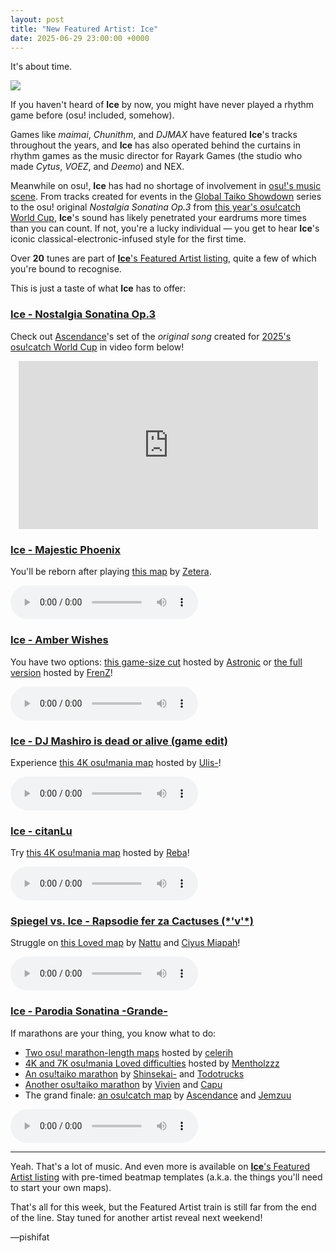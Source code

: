 ```yaml
---
layout: post
title: "New Featured Artist: Ice"
date: 2025-06-29 23:00:00 +0000
---
```


It's about time.

![](https://assets.ppy.sh/artists/484/header.jpg)

If you haven't heard of **Ice** by now, you might have never played a rhythm game before (osu! included, somehow).

Games like *maimai*, *Chunithm*, and *DJMAX* have featured **Ice**'s tracks throughout the years, and **Ice** has also operated behind the curtains in rhythm games as the music director for Rayark Games (the studio who made *Cytus*, *VOEZ*, and *Deemo*) and NEX.

Meanwhile on osu!, **Ice** has had no shortage of involvement in [osu!'s music scene](/wiki/Community/Bespoke_music). From tracks created for events in the [Global Taiko Showdown](/wiki/Tournaments/GTS) series to the osu! original *Nostalgia Sonatina Op.3* from [this year's osu!catch World Cup](/wiki/Tournaments/CWC/2025), **Ice**'s sound has likely penetrated your eardrums more times than you can count. If not, you're a lucky individual — you get to hear **Ice**'s iconic classical-electronic-infused style for the first time.

Over **20** tunes are part of [**Ice**'s Featured Artist listing](https://osu.ppy.sh/beatmaps/artists/484), quite a few of which you're bound to recognise.

This is just a taste of what **Ice** has to offer:

### [Ice - Nostalgia Sonatina Op.3](https://assets.ppy.sh/artists/484/Songs/Ice%20-%20Nostalgia%20Sonatina%20Op.3.osz)

Check out [Ascendance](https://osu.ppy.sh/users/2931883)'s set of the *original song* created for [2025's osu!catch World Cup](/wiki/Tournaments/CWC/2025) in video form below!

<div align="center">
    <iframe width="95%" style="aspect-ratio: 16 / 9;" src="https://www.youtube.com/embed/RnZyDkWU7lU" frameborder="0" allowfullscreen></iframe>
</div>

### [Ice - Majestic Phoenix](https://assets.ppy.sh/artists/484/Entrance/Ice%20-%20Majestic%20Phoenix%20(osu!%20edit).osz)

You'll be reborn after playing [this map](https://osu.ppy.sh/beatmapsets/845094) by [Zetera](https://osu.ppy.sh/users/587737).

<audio controls>
    <source src="https://assets.ppy.sh/artists/484/Entrance/Ice%20-%20Majestic%20Phoenix%20(osu!%20edit).mp3">
</audio>

### [Ice - Amber Wishes](https://assets.ppy.sh/artists/484/Ice%20Works%20Compilation%20Album/Ice%20-%20Amber%20Wishes.osz)

You have two options: [this game-size cut](https://osu.ppy.sh/beatmapsets/1610241) hosted by [Astronic](https://osu.ppy.sh/users/9320502) or [the full version](https://osu.ppy.sh/beatmapsets/801704) hosted by [FrenZ](https://osu.ppy.sh/users/9531903)!

<audio controls>
    <source src="https://assets.ppy.sh/artists/484/Ice%20Works%20Compilation%20Album/Ice%20-%20Amber%20Wishes.mp3">
</audio>

### [Ice - DJ Mashiro is dead or alive (game edit)](https://assets.ppy.sh/artists/484/Songs/Ice%20-%20DJ%20Mashiro%20is%20dead%20or%20alive%20(game%20edit).osz)

Experience [this 4K osu!mania map](https://osu.ppy.sh/beatmapsets/1068198) hosted by [Ulis-](https://osu.ppy.sh/users/11638947)!

<audio controls>
    <source src="https://assets.ppy.sh/artists/484/Songs/Ice%20-%20DJ%20Mashiro%20is%20dead%20or%20alive%20(game%20edit).mp3">
</audio>

### [Ice - citanLu](https://assets.ppy.sh/artists/484/Shota%20Paradise/Ice%20-%20citanLu.osz)

Try [this 4K osu!mania map](https://osu.ppy.sh/beatmapsets/470304) hosted by [Reba](https://osu.ppy.sh/users/3087654)!

<audio controls>
    <source src="https://assets.ppy.sh/artists/484/Shota%20Paradise/Ice%20-%20citanLu.mp3">
</audio>

### [Spiegel vs. Ice - Rapsodie fer za Cactuses (\*'v'\*)](https://assets.ppy.sh/artists/484/Rapsodie%20fer%20za%20Cactuses%20(%27v%27)/Spiegel%20vs.%20Ice%20-%20Rapsodie%20fer%20za%20Cactuses%20(%27v%27).osz)

Struggle on [this Loved map](https://osu.ppy.sh/beatmapsets/1955207) by [Nattu](https://osu.ppy.sh/users/1886722) and [Ciyus Miapah](https://osu.ppy.sh/users/2805457)!

<audio controls>
    <source src="https://assets.ppy.sh/artists/484/Rapsodie%20fer%20za%20Cactuses%20(%27v%27)/Spiegel%20vs.%20Ice%20-%20Rapsodie%20fer%20za%20Cactuses%20(%27v%27).mp3">
</audio>

### [Ice - Parodia Sonatina -Grande-](https://assets.ppy.sh/artists/484/Shota%20Paradise/Ice%20-%20Parodia%20Sonatina%20-Grande-.osz)

If marathons are your thing, you know what to do:

- [Two osu! marathon-length maps](https://osu.ppy.sh/beatmapsets/750363) hosted by [celerih](https://osu.ppy.sh/users/4696296)
- [4K and 7K osu!mania Loved difficulties](https://osu.ppy.sh/beatmapsets/612184) hosted by [Mentholzzz](https://osu.ppy.sh/users/7182779)
- [An osu!taiko marathon](https://osu.ppy.sh/beatmapsets/768550) by [Shinsekai-](https://osu.ppy.sh/users/2140739) and [Todotrucks](https://osu.ppy.sh/users/2852968)
- [Another osu!taiko marathon](https://osu.ppy.sh/beatmapsets/2050740) by [Vivien](https://osu.ppy.sh/users/15250472) and [Capu](https://osu.ppy.sh/users/2474015)
- The grand finale: [an osu!catch map](https://osu.ppy.sh/beatmapsets/1643232) by [Ascendance](https://osu.ppy.sh/users/2931883) and [Jemzuu](https://osu.ppy.sh/users/7890134)

<audio controls>
    <source src="https://assets.ppy.sh/artists/484/Shota%20Paradise/Ice%20-%20Parodia%20Sonatina%20-Grande-.mp3">
</audio>

---

Yeah. That's a lot of music. And even more is available on [**Ice**'s Featured Artist listing](https://osu.ppy.sh/beatmaps/artists/484) with pre-timed beatmap templates (a.k.a. the things you'll need to start your own maps).

That's all for this week, but the Featured Artist train is still far from the end of the line. Stay tuned for another artist reveal next weekend!

—pishifat
